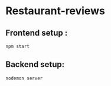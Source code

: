 # Restaurant-reviews

## Frontend setup :
``` npm start ``` 

## Backend setup:
``` nodemon server ```
